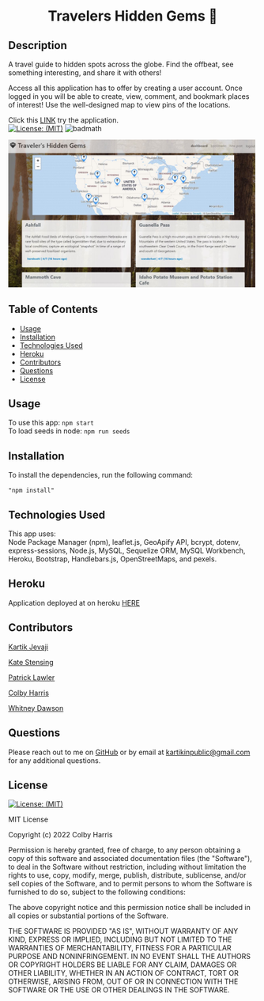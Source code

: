 <h1 align="center">Travelers Hidden Gems 👋</h1>

## Description
A travel guide to hidden spots across the globe. Find the offbeat, see something interesting, and share it with others!

Access all this application has to offer by creating a user account.  Once logged in you will be able to create, view, comment, and bookmark places of interest!  Use the well-designed map to view pins of the locations.  
  
Click this [LINK](https://sleepy-woodland-16634.herokuapp.com/) try the application.   
[![License: (MIT)](https://img.shields.io/badge/License-MIT-yellow.svg)](https://choosealicense.com/licenses/mit/)   ![badmath](https://img.shields.io/github/languages/top/nitrotap/ecomm-db)   


<img width="500" alt="traveler's hidden gems landing page" src="public/assets/images/screenCap.JPG">

## Table of Contents   
* [Usage](#usage)   
* [Installation](#installation)   
* [Technologies Used](#technologies-used)   
* [Heroku](#heroku)
* [Contributors](#contributors)   
* [Questions](#Questions)   
* [License](#license)   


## Usage
To use this app:
```npm start```   
To load seeds in node:
```npm run seeds```   
 
## Installation
To install the dependencies, run the following command:

    "npm install"

## Technologies Used
This app uses:   
Node Package Manager (npm), leaflet.js, GeoApify API, bcrypt, dotenv, express-sessions, Node.js, MySQL, Sequelize ORM, MySQL Workbench, Heroku, Bootstrap, Handlebars.js, OpenStreetMaps, and pexels.

## Heroku
Application deployed at on heroku [HERE](https://sleepy-woodland-16634.herokuapp.com/)

## Contributors
[Kartik Jevaji](https://github.com/nitrotap)

[Kate Stensing](https://github.com/kstensing)

[Patrick Lawler](https://github.com/pjlawler)

[Colby Harris](https://github.com/Harabushi)

[Whitney Dawson](https://github.com/whitneydawson123)

## Questions   

Please reach out to me on [GitHub](https://github.com/nitrotap) or by email at kartikinpublic@gmail.com for any additional questions.  


## License
[![License: (MIT)](https://img.shields.io/badge/License-MIT-yellow.svg)](https://choosealicense.com/licenses/mit/)

MIT License

Copyright (c) 2022 Colby Harris

Permission is hereby granted, free of charge, to any person obtaining a copy
of this software and associated documentation files (the "Software"), to deal
in the Software without restriction, including without limitation the rights
to use, copy, modify, merge, publish, distribute, sublicense, and/or sell
copies of the Software, and to permit persons to whom the Software is
furnished to do so, subject to the following conditions:

The above copyright notice and this permission notice shall be included in all
copies or substantial portions of the Software.

THE SOFTWARE IS PROVIDED "AS IS", WITHOUT WARRANTY OF ANY KIND, EXPRESS OR
IMPLIED, INCLUDING BUT NOT LIMITED TO THE WARRANTIES OF MERCHANTABILITY,
FITNESS FOR A PARTICULAR PURPOSE AND NONINFRINGEMENT. IN NO EVENT SHALL THE
AUTHORS OR COPYRIGHT HOLDERS BE LIABLE FOR ANY CLAIM, DAMAGES OR OTHER
LIABILITY, WHETHER IN AN ACTION OF CONTRACT, TORT OR OTHERWISE, ARISING FROM,
OUT OF OR IN CONNECTION WITH THE SOFTWARE OR THE USE OR OTHER DEALINGS IN THE
SOFTWARE.
